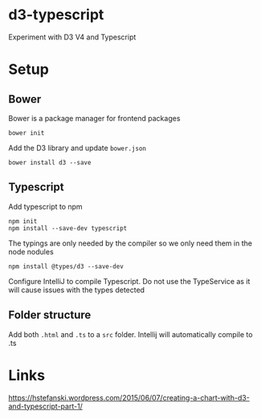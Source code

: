 # d3-typescript
Experiment with D3 V4 and Typescript


# Setup

## Bower

Bower is a package manager for frontend packages
```
bower init
```

Add the D3 library and update `bower.json`
```
bower install d3 --save
```

## Typescript

Add typescript to npm
```
npm init
npm install --save-dev typescript
```

The typings are only needed by the compiler so we only need them in the node nodules
```
npm install @types/d3 --save-dev
```

Configure IntelliJ to compile Typescript. Do not use the TypeService as it will cause issues with the types detected

## Folder structure

Add both `.html` and `.ts` to a `src` folder. Intellij will automatically compile to .ts


# Links

https://hstefanski.wordpress.com/2015/06/07/creating-a-chart-with-d3-and-typescript-part-1/
